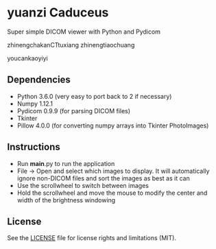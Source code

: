 # yuanzi   Caduceus
Super simple DICOM viewer with Python and Pydicom

zhinengchakanCTtuxiang 
zhinengtiaochuang

youcankaoyiyi

## Dependencies
* Python 3.6.0 (very easy to port back to 2 if necessary)
* Numpy 1.12.1
* Pydicom 0.9.9 (for parsing DICOM files)
* Tkinter 
* Pillow 4.0.0 (for converting numpy arrays into Tkinter PhotoImages)

## Instructions
* Run __main__.py to run the application
* File -> Open and select which images to display. It will automatically ignore non-DICOM files and sort the images as best as it can
* Use the scrollwheel to switch between images
* Hold the scrollwheel and move the mouse to modify the center and width of the brightness windowing

## License
See the [LICENSE](LICENSE.md) file for license rights and limitations (MIT).
